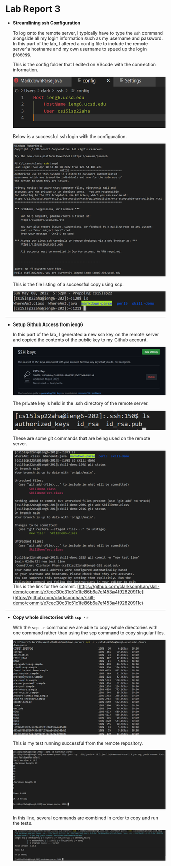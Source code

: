 # Lab Report 3

- **Streamlining ssh Configuration**
    
    To log onto the remote server, I typically have to type the `ssh` command alongside all my login information such as my username and password. In this part of the lab, I altered a config file to include the remote server's hostname and my own username to speed up the login process.

    
    This is the config folder that I edited on VScode with the connection information.

    ![config](config.PNG)

    Below is a successful ssh login with the configuration.

    ![config_login](config_login.PNG)

    This is the file listing of a successful copy using scp.

    ![scp_copy](scp_copy.PNG)
---
- **Setup Github Access from ieng6**

    In this part of the lab, I generated a new ssh key on the remote server and copied the contents of the public key to my Github account.

    ![pub_key](pub_key.PNG)

    The private key is held in the .ssh directory of the remote server.

    ![private_key](private_key.PNG)

    These are some git commands that are being used on the remote server.

    ![git_command](git_commands.PNG)
    This is the link for the commit.
    [https://github.com/clarksonphan/skill-demo/commit/e7cec30c31c51c1fe86b6a7ef453a4f92820911c](https://github.com/clarksonphan/skill-demo/commit/e7cec30c31c51c1fe86b6a7ef453a4f92820911c)

---
- **Copy whole directories with `scp -r`**

    With the `scp -r` command we are able to copy whole directories with one command rather than using the scp command to copy singular files. 

    ![scp_directory](scp_directory.PNG)

    This is my test running successful from the remote repository.

    ![scp_directory_test](scp_directory_test.PNG)

    In this line, several commands are combined in order to copy and run the tests.

    ![one_line](one_line.PNG)
